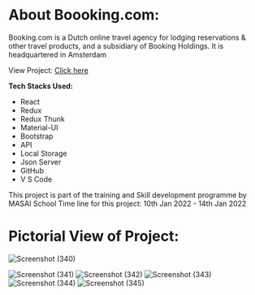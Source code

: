 # About Boooking.com:

Booking.com is a Dutch online travel agency for lodging reservations & other travel products, and a subsidiary of Booking Holdings. It is headquartered in Amsterdam

View Project: <a href="https://satyamall.github.io/Booking.com-in-React.js-cloned/">Click here</a>

**Tech Stacks Used:**

- React
- Redux
- Redux Thunk
- Material-UI
- Bootstrap
- API
- Local Storage
- Json Server
- GitHub
- V S Code

This project is part of the training and Skill development programme by MASAI School
Time line for this project: 10th Jan 2022 - 14th Jan 2022

# Pictorial View of Project:

![Screenshot (340)](https://user-images.githubusercontent.com/80479635/161203707-ca9a5524-0e46-4501-b522-d1e54373ac45.png)

![Screenshot (341)](https://user-images.githubusercontent.com/80479635/161203718-1e3abc6d-ebc0-45dc-b957-8e225ebb5cdd.png)
![Screenshot (342)](https://user-images.githubusercontent.com/80479635/161203730-66de1e0a-5fee-4aca-9982-328a38e48962.png)
![Screenshot (343)](https://user-images.githubusercontent.com/80479635/161203747-2310f03b-ccc0-4a82-b3f1-f104dae605c9.png)
![Screenshot (344)](https://user-images.githubusercontent.com/80479635/161203903-e3e96960-968e-41b5-9630-b3209e28de7c.png)
![Screenshot (345)](https://user-images.githubusercontent.com/80479635/161203789-b2ee6697-04da-4946-82ed-5a0a573d31bd.png)
